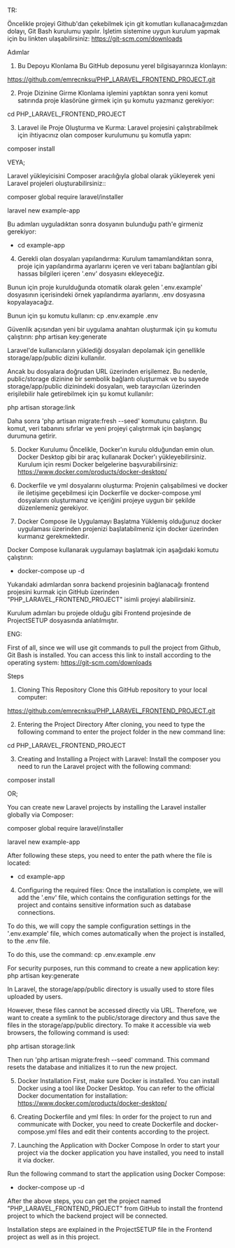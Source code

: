 TR:

Öncelikle projeyi Github'dan çekebilmek için git komutları kullanacağımızdan dolayı, Git Bash kurulumu yapılır. İşletim sistemine uygun kurulum yapmak için bu linkten ulaşabilirsiniz:
https://git-scm.com/downloads 

Adımlar
1. Bu Depoyu Klonlama
Bu GitHub deposunu yerel bilgisayarınıza klonlayın:

https://github.com/emrecnksu/PHP_LARAVEL_FRONTEND_PROJECT.git


2. Proje Dizinine Girme
Klonlama işlemini yaptıktan sonra yeni komut satırında proje klasörüne girmek için şu komutu yazmanız gerekiyor:

cd PHP_LARAVEL_FRONTEND_PROJECT


3. Laravel ile Proje Oluşturma ve Kurma:
Laravel projesini çalıştırabilmek için ihtiyacınız olan composer kurulumunu şu komutla yapın:

composer install

VEYA;

Laravel yükleyicisini Composer aracılığıyla global olarak yükleyerek yeni Laravel projeleri oluşturabilirsiniz::

composer global require laravel/installer
 
laravel new example-app

Bu adımları uyguladıktan sonra dosyanın bulunduğu path'e girmeniz gerekiyor:

- cd example-app


4. Gerekli olan dosyaları yapılandırma:
Kurulum tamamlandıktan sonra, proje için yapılandırma ayarlarını içeren ve veri tabanı bağlantıları gibi hassas bilgileri içeren '.env' dosyasını ekleyeceğiz.

Bunun için proje kurulduğunda otomatik olarak gelen '.env.example' dosyasının içerisindeki örnek yapılandırma ayarlarını, .env dosyasına kopyalayacağız.

Bunun için şu komutu kullanın:
cp .env.example .env

Güvenlik açısından yeni bir uygulama anahtarı oluşturmak için şu komutu çalıştırın:
php artisan key:generate

Laravel'de kullanıcıların yüklediği dosyaları depolamak için genellikle storage/app/public dizini kullanılır. 

Ancak bu dosyalara doğrudan URL üzerinden erişilemez. 
Bu nedenle, public/storage dizinine bir sembolik bağlantı oluşturmak ve bu sayede storage/app/public dizinindeki dosyaları, 
web tarayıcıları üzerinden erişilebilir hale getirebilmek için şu komut kullanılır:

php artisan storage:link

Daha sonra 'php artisan migrate:fresh --seed' komutunu çalıştırın.
Bu komut, veri tabanını sıfırlar ve yeni projeyi çalıştırmak için başlangıç durumuna getirir.


5. Docker Kurulumu
Öncelikle, Docker'ın kurulu olduğundan emin olun. Docker Desktop gibi bir araç kullanarak Docker'ı yükleyebilirsiniz. Kurulum için resmi Docker belgelerine başvurabilirsiniz: https://www.docker.com/products/docker-desktop/


6. Dockerfile ve yml dosyalarını oluşturma:
Projenin çalışabilmesi ve docker ile iletişime geçebilmesi için Dockerfile ve docker-compose.yml dosyalarını oluşturmanız ve içeriğini projeye uygun bir şekilde düzenlemeniz gerekiyor.


7. Docker Compose ile Uygulamayı Başlatma
Yüklemiş olduğunuz docker uygulaması üzerinden projenizi başlatabilmeniz için docker üzerinden kurmanız gerekmektedir.

Docker Compose kullanarak uygulamayı başlatmak için aşağıdaki komutu çalıştırın:

- docker-compose up -d


Yukarıdaki adımlardan sonra backend projesinin bağlanacağı frontend projesini kurmak için GitHub üzerinden "PHP_LARAVEL_FRONTEND_PROJECT" isimli projeyi alabilirsiniz.


Kurulum adımları bu projede olduğu gibi Frontend projesinde de ProjectSETUP dosyasında anlatılmıştır.



ENG:

First of all, since we will use git commands to pull the project from Github, Git Bash is installed. You can access this link to install according to the operating system:
https://git-scm.com/downloads

Steps
1. Cloning This Repository
Clone this GitHub repository to your local computer:

https://github.com/emrecnksu/PHP_LARAVEL_FRONTEND_PROJECT.git


2. Entering the Project Directory
After cloning, you need to type the following command to enter the project folder in the new command line:

cd PHP_LARAVEL_FRONTEND_PROJECT


3. Creating and Installing a Project with Laravel:
Install the composer you need to run the Laravel project with the following command:

composer install

OR;

You can create new Laravel projects by installing the Laravel installer globally via Composer:

composer global require laravel/installer
 
laravel new example-app

After following these steps, you need to enter the path where the file is located:

- cd example-app


4. Configuring the required files:
Once the installation is complete, we will add the '.env' file, which contains the configuration settings for the project and contains sensitive information such as database connections.

To do this, we will copy the sample configuration settings in the '.env.example' file, which comes automatically when the project is installed, to the .env file.

To do this, use the command:
cp .env.example .env

For security purposes, run this command to create a new application key:
php artisan key:generate

In Laravel, the storage/app/public directory is usually used to store files uploaded by users.

However, these files cannot be accessed directly via URL.
Therefore, we want to create a symlink to the public/storage directory and thus save the files in the storage/app/public directory.
To make it accessible via web browsers, the following command is used:

php artisan storage:link

Then run 'php artisan migrate:fresh --seed' command.
This command resets the database and initializes it to run the new project.


5. Docker Installation
First, make sure Docker is installed. You can install Docker using a tool like Docker Desktop. You can refer to the official Docker documentation for installation: https://www.docker.com/products/docker-desktop/


6. Creating Dockerfile and yml files:
In order for the project to run and communicate with Docker, you need to create Dockerfile and docker-compose.yml files and edit their contents according to the project.


7. Launching the Application with Docker Compose
In order to start your project via the docker application you have installed, you need to install it via docker.

Run the following command to start the application using Docker Compose:

- docker-compose up -d


After the above steps, you can get the project named "PHP_LARAVEL_FRONTEND_PROJECT" from GitHub to install the frontend project to which the backend project will be connected.


Installation steps are explained in the ProjectSETUP file in the Frontend project as well as in this project.